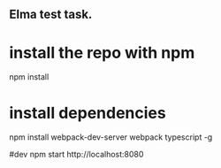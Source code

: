## Elma test task.

# install the repo with npm
npm install

# install dependencies
npm install webpack-dev-server webpack typescript -g

#dev
npm start
http://localhost:8080